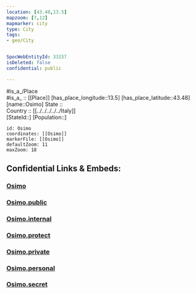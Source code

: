 ```yaml
---
location: [43.48,13.5] 
mapzoom: [7,12] 
mapmarker: city 
type: City
tags:
- geo/City


SpocWebEntityId: 33157
isDeleted: false
confidential: public

---
```

#is_a_/Place  
#is_a_ :: [[Place]] 
[has_place_longitude::13.5] 
[has_place_latitude::43.48] 
[name::Osimo] 
State ::  
Country :: [[../../../../../Italy]]  
[StateId::] 
[Population::] 



```leaflet
id: Osimo
coordinates: [[Osimo]] 
markerFile: [[Osimo]] 
defaultZoom: 11 
maxZoom: 18
```


## Confidential Links & Embeds: 

### [Osimo](/_Standards/Earth/Continent/Europe/Europe~South/Italy/regions~Italy/Marche/Ancona.Province/City/Osimo.md) 

### [Osimo.public](/_public/Earth/Continent/Europe/Europe~South/Italy/regions~Italy/Marche/Ancona.Province/City/Osimo.public.md) 

### [Osimo.internal](/_internal/Earth/Continent/Europe/Europe~South/Italy/regions~Italy/Marche/Ancona.Province/City/Osimo.internal.md) 

### [Osimo.protect](/_protect/Earth/Continent/Europe/Europe~South/Italy/regions~Italy/Marche/Ancona.Province/City/Osimo.protect.md) 

### [Osimo.private](/_private/Earth/Continent/Europe/Europe~South/Italy/regions~Italy/Marche/Ancona.Province/City/Osimo.private.md) 

### [Osimo.personal](/_personal/Earth/Continent/Europe/Europe~South/Italy/regions~Italy/Marche/Ancona.Province/City/Osimo.personal.md) 

### [Osimo.secret](/_secret/Earth/Continent/Europe/Europe~South/Italy/regions~Italy/Marche/Ancona.Province/City/Osimo.secret.md)

